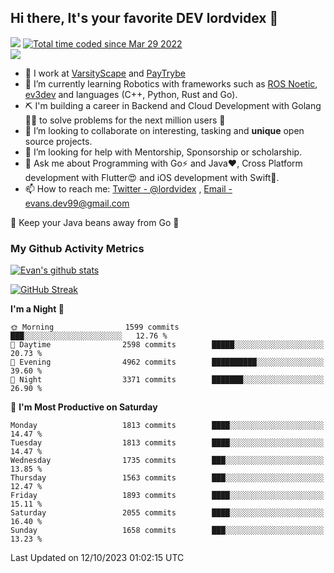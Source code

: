 ## Hi there, It's your favorite DEV lordvidex 👋
<img src="https://komarev.com/ghpvc/?username=lordvidex&label=Views&color=blue&style=plastic" /> <a href="https://wakatime.com/@0e56db35-d16b-410a-acc0-4085055304bf"><img src="https://wakatime.com/badge/user/0e56db35-d16b-410a-acc0-4085055304bf.svg" alt="Total time coded since Mar 29 2022" /></a>  
![](https://github-profile-trophy.vercel.app/?username=lordvidex)
- 🔭 I work at [VarsityScape](https://varsityscape.com) and [PayTrybe](https://www.paytrybe.com)
- 🌱 I’m currently learning Robotics with frameworks such as [ROS Noetic](ros.org), [ev3dev](www.ev3dev.org) and languages (C++, Python, Rust and Go).
- ⛏️ I'm building a career in Backend and Cloud Development with Golang 🧙🏼 to solve problems for the next million users 🤌
- 👯 I’m looking to collaborate on interesting, tasking and **unique** open source projects.
- 🤔 I’m looking for help with Mentorship, Sponsorship or scholarship.
- 💬 Ask me about Programming with Go⚡️ and Java❤️, Cross Platform development with Flutter😍 and iOS development with Swift🚀.
- 📫 How to reach me: [Twitter - @lordvidex](https://twitter.com/lordvidex) , [Email - evans.dev99@gmail.com](mailto:evans.dev99@gmail.com?body=Hello%20Evans,)
  
    
🎤 Keep your Java beans away from Go 🌚
  
  
### My Github Activity Metrics
<div>
<!-- <a href="https://github.com/lordvidex">
  <img src="https://github-readme-stats.vercel.app/api/top-langs/?username=lordvidex&theme=light" />
</a>    -->
<!-- [![Top Langs](https://github-readme-stats.vercel.app/api/top-langs/?username=lordvidex)](https://github.com/lordvidex/)  -->
<a href="https://github.com/lordvidex">
 <img src="https://github-readme-stats.vercel.app/api?username=lordvidex&show_icons=true&theme=light&line_height=27" alt="Evan's github stats"/>
</a>
</div>

[![GitHub Streak](https://github-readme-streak-stats.herokuapp.com?user=lordvidex&theme=github-dark&hide_border=true)](https://git.io/streak-stats)

<!--
  <a href="https://github.com/iampawan/FlutterExampleApps">
    <img align="center" src="https://github-readme-stats.vercel.app/api/pin/?username=iampawan&repo=FlutterExampleApps&theme=light" />

  </a>
  <a href="https://github.com/iampawan/VelocityX">
   <img align="center" src="https://github-readme-stats.vercel.app/api/pin/?username=iampawan&repo=VelocityX&theme=light" />
  </a>
-->
<!--START_SECTION:waka-->
**I'm a Night 🦉** 

```text
🌞 Morning                1599 commits        ███░░░░░░░░░░░░░░░░░░░░░░   12.76 % 
🌆 Daytime                2598 commits        █████░░░░░░░░░░░░░░░░░░░░   20.73 % 
🌃 Evening                4962 commits        ██████████░░░░░░░░░░░░░░░   39.60 % 
🌙 Night                  3371 commits        ███████░░░░░░░░░░░░░░░░░░   26.90 % 
```
📅 **I'm Most Productive on Saturday** 

```text
Monday                   1813 commits        ████░░░░░░░░░░░░░░░░░░░░░   14.47 % 
Tuesday                  1813 commits        ████░░░░░░░░░░░░░░░░░░░░░   14.47 % 
Wednesday                1735 commits        ███░░░░░░░░░░░░░░░░░░░░░░   13.85 % 
Thursday                 1563 commits        ███░░░░░░░░░░░░░░░░░░░░░░   12.47 % 
Friday                   1893 commits        ████░░░░░░░░░░░░░░░░░░░░░   15.11 % 
Saturday                 2055 commits        ████░░░░░░░░░░░░░░░░░░░░░   16.40 % 
Sunday                   1658 commits        ███░░░░░░░░░░░░░░░░░░░░░░   13.23 % 
```



 Last Updated on 12/10/2023 01:02:15 UTC
<!--END_SECTION:waka-->
